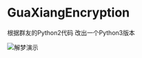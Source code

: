 # GuaXiangEncryption

根据群友的Python2代码 改出一个Python3版本

![解梦演示](E:\GitHub\GuaXiangEncryption\解梦演示.gif)

